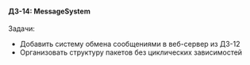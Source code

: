 #### ДЗ-14: MessageSystem

Задачи:
- Добавить систему обмена сообщениями в веб-сервер из ДЗ-12
- Организовать структуру пакетов без циклических зависимостей
